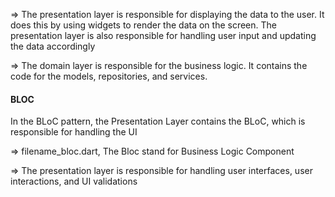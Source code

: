 => The presentation layer is responsible for displaying the data to the user. It does this by using widgets to render the data on the screen. The presentation layer is also responsible for handling user input and updating the data accordingly

=> The domain layer is responsible for the business logic. It contains the code for the models, repositories, and services.

#### BLOC

In the BLoC pattern, the Presentation Layer contains the BLoC, which is responsible for handling the UI

=> filename_bloc.dart, The Bloc stand for Business Logic Component

=> The presentation layer is responsible for handling user interfaces, user interactions, and UI validations